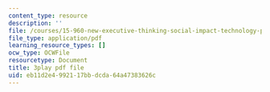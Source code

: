 ```yaml
---
content_type: resource
description: ''
file: /courses/15-960-new-executive-thinking-social-impact-technology-projects-fall-2017-spring-2018/eb11d2e4992117bbdcda64a47383626c_HaySEpWEsdU.pdf
file_type: application/pdf
learning_resource_types: []
ocw_type: OCWFile
resourcetype: Document
title: 3play pdf file
uid: eb11d2e4-9921-17bb-dcda-64a47383626c
---
```

